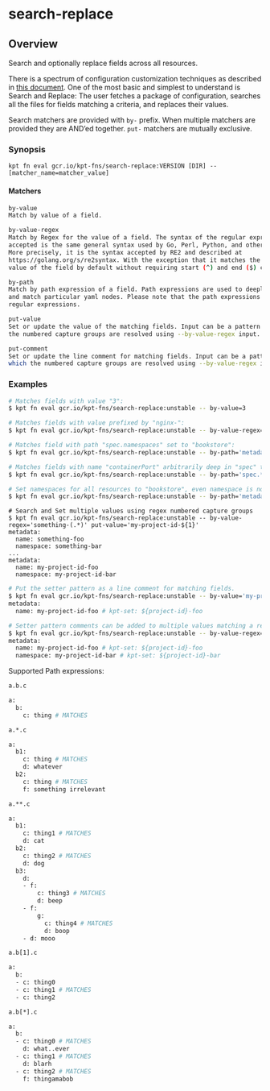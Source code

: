 # search-replace

## Overview

<!--mdtogo:Short-->

Search and optionally replace fields across all resources.

<!--mdtogo-->

There is a spectrum of configuration customization techniques as described in
[this document]. One of the most basic and simplest to understand is
Search and Replace: The user fetches a package of configuration, searches all
the files for fields matching a criteria, and replaces their values.

Search matchers are provided with `by-` prefix. When multiple matchers
are provided they are AND’ed together. `put-` matchers are mutually exclusive.

### Synopsis

<!--mdtogo:Long-->

```
kpt fn eval gcr.io/kpt-fns/search-replace:VERSION [DIR] -- [matcher_name=matcher_value]
```

#### Matchers

```sh
by-value
Match by value of a field.

by-value-regex
Match by Regex for the value of a field. The syntax of the regular expressions
accepted is the same general syntax used by Go, Perl, Python, and other languages.
More precisely, it is the syntax accepted by RE2 and described at
https://golang.org/s/re2syntax. With the exception that it matches the entire
value of the field by default without requiring start (^) and end ($) characters.

by-path
Match by path expression of a field. Path expressions are used to deeply navigate
and match particular yaml nodes. Please note that the path expressions are not
regular expressions.

put-value
Set or update the value of the matching fields. Input can be a pattern for which
the numbered capture groups are resolved using --by-value-regex input.

put-comment
Set or update the line comment for matching fields. Input can be a pattern for
which the numbered capture groups are resolved using --by-value-regex input.
```

<!--mdtogo-->

### Examples

<!--mdtogo:Examples-->

```sh
# Matches fields with value "3":
$ kpt fn eval gcr.io/kpt-fns/search-replace:unstable -- by-value=3
```

```sh
# Matches fields with value prefixed by "nginx-":
$ kpt fn eval gcr.io/kpt-fns/search-replace:unstable -- by-value-regex='ngnix-.*'
```

```sh
# Matches field with path "spec.namespaces" set to "bookstore":
$ kpt fn eval gcr.io/kpt-fns/search-replace:unstable -- by-path='metadata.namespace' by-value='bookstore'
```

```sh
# Matches fields with name "containerPort" arbitrarily deep in "spec" that have value of 80:
$ kpt fn eval gcr.io/kpt-fns/search-replace:unstable -- by-path='spec.**.containerPort' by-value=80
```

```sh
# Set namespaces for all resources to "bookstore", even namespace is not set on a resource:
$ kpt fn eval gcr.io/kpt-fns/search-replace:unstable -- by-path='metadata.namespace' put-value='bookstore'
```

```
# Search and Set multiple values using regex numbered capture groups
$ kpt fn eval gcr.io/kpt-fns/search-replace:unstable -- by-value-regex='something-(.*)' put-value='my-project-id-${1}'
metadata:
  name: something-foo
  namespace: something-bar
...
metadata:
  name: my-project-id-foo
  namespace: my-project-id-bar
```

```sh
# Put the setter pattern as a line comment for matching fields.
$ kpt fn eval gcr.io/kpt-fns/search-replace:unstable -- by-value='my-project-id-foo' put-comment='kpt-set: ${project-id}-foo'
metadata:
  name: my-project-id-foo # kpt-set: ${project-id}-foo

# Setter pattern comments can be added to multiple values matching a regex numbered capture groups
$ kpt fn eval gcr.io/kpt-fns/search-replace:unstable -- by-value-regex='my-project-id-(.*)' put-comment='kpt-set: ${project-id}-${1}'
metadata:
  name: my-project-id-foo # kpt-set: ${project-id}-foo
  namespace: my-project-id-bar # kpt-set: ${project-id}-bar
```

Supported Path expressions:

```sh
a.b.c

a:
  b:
    c: thing # MATCHES
```

```sh
a.*.c

a:
  b1:
    c: thing # MATCHES
    d: whatever
  b2:
    c: thing # MATCHES
    f: something irrelevant
```

```sh
a.**.c

a:
  b1:
    c: thing1 # MATCHES
    d: cat
  b2:
    c: thing2 # MATCHES
    d: dog
  b3:
    d:
    - f:
        c: thing3 # MATCHES
        d: beep
    - f:
        g:
          c: thing4 # MATCHES
          d: boop
    - d: mooo
```

```sh
a.b[1].c

a:
  b:
  - c: thing0
  - c: thing1 # MATCHES
  - c: thing2
```

```sh
a.b[*].c

a:
  b:
  - c: thing0 # MATCHES
    d: what..ever
  - c: thing1 # MATCHES
    d: blarh
  - c: thing2 # MATCHES
    f: thingamabob
```

<!--mdtogo-->

[this document]: https://github.com/kubernetes/community/blob/master/contributors/design-proposals/architecture/declarative-application-management.md#declarative-configuration
